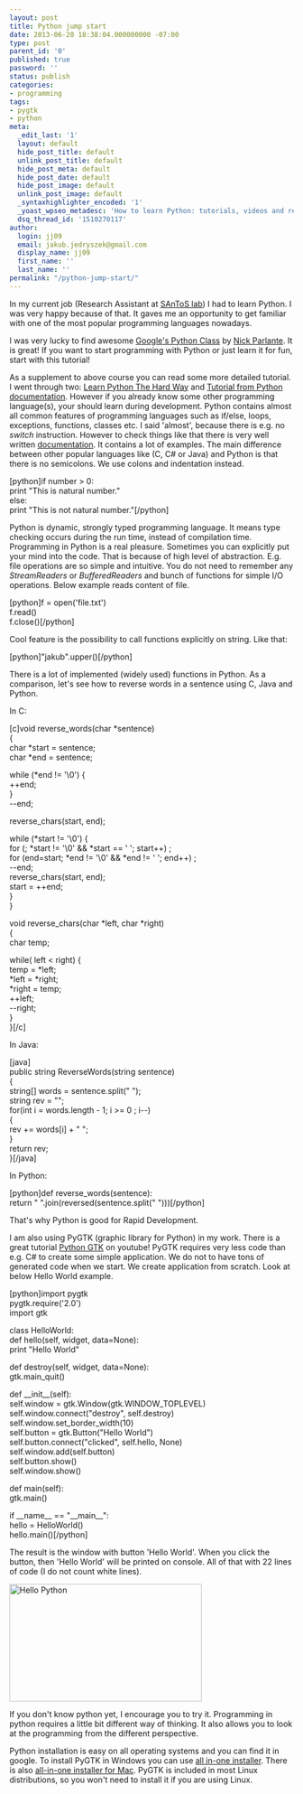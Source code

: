 ```yaml
---
layout: post
title: Python jump start
date: 2013-06-20 18:38:04.000000000 -07:00
type: post
parent_id: '0'
published: true
password: ''
status: publish
categories:
- programming
tags:
- pygtk
- python
meta:
  _edit_last: '1'
  layout: default
  hide_post_title: default
  unlink_post_title: default
  hide_post_meta: default
  hide_post_date: default
  hide_post_image: default
  unlink_post_image: default
  _syntaxhighlighter_encoded: '1'
  _yoast_wpseo_metadesc: 'How to learn Python: tutorials, videos and resources'
  dsq_thread_id: '1510270117'
author:
  login: jj09
  email: jakub.jedryszek@gmail.com
  display_name: jj09
  first_name: ''
  last_name: ''
permalink: "/python-jump-start/"
---
```

<p>In my current job (Research Assistant at <a href="http://www.santoslab.org/">SAnToS lab</a>) I had to learn Python. I was very happy because of that. It gaves me an opportunity to get familiar with one of the most popular programming languages nowadays. </p>
<p>I was very lucky to find awesome <a href="http://developers.google.com/edu/python/">Google's Python Class</a> by <a href="http://www-cs-faculty.stanford.edu/~nick/">Nick Parlante</a>. It is great! If you want to start programming with Python or just learn it for fun, start with this tutorial!</p>
<p>As a supplement to above course you can read some more detailed tutorial. I went through two: <a href="http://learnpythonthehardway.org/book/">Learn Python The Hard Way</a> and <a href="http://docs.python.org/2/tutorial/index.html">Tutorial from Python documentation</a>. However if you already know some other programming language(s), your should learn during development. Python contains almost all common features of programming languages such as if/else, loops, exceptions, functions, classes etc. I said 'almost', because there is e.g. no <em>switch</em> instruction. However to check things like that there is very well written <a href="http://docs.python.org/">documentation</a>. It contains a lot of examples. The main difference between other popular languages like (C, C# or Java) and Python is that there is no semicolons. We use colons and indentation instead.</p>
<p>[python]if number &gt; 0:<br />
  print &quot;This is natural number.&quot;<br />
else:<br />
  print &quot;This is not natural number.&quot;[/python] </p>
<p>Python is dynamic, strongly typed programming language. It means type checking occurs during the run time, instead of compilation time. Programming in Python is a real pleasure. Sometimes you can explicitly put your mind into the code. That is because of high level of abstraction. E.g. file operations are so simple and intuitive. You do not need to remember any <em>StreamReaders</em> or <em>BufferedReaders</em> and bunch of functions for simple I/O operations. Below example reads content of file.</p>
<p>[python]f = open('file.txt')<br />
f.read()<br />
f.close()[/python]</p>
<p>Cool feature is the possibility to call functions explicitly on string. Like that:</p>
<p>[python]&quot;jakub&quot;.upper()[/python] </p>
<p>There is a lot of implemented (widely used) functions in Python. As a comparison, let's see how to reverse words in a sentence using C, Java and Python.</p>
<p>In C:</p>
<p>[c]void reverse_words(char *sentence)<br />
{<br />
   char *start = sentence;<br />
   char *end = sentence;</p>
<p>   while (*end != '&#92;&#48;') {<br />
      ++end;<br />
   }<br />
   --end;</p>
<p>   reverse_chars(start, end);</p>
<p>   while (*start != '&#92;&#48;') {<br />
      for (; *start != '&#92;&#48;' &amp;&amp; *start == ' '; start++) ;<br />
      for (end=start; *end != '&#92;&#48;' &amp;&amp; *end != ' '; end++) ;<br />
      --end;<br />
      reverse_chars(start, end);<br />
      start = ++end;<br />
   }<br />
}</p>
<p>void reverse_chars(char *left, char *right)<br />
{<br />
   char temp;</p>
<p>   while( left &lt; right) {<br />
      temp = *left;<br />
      *left = *right;<br />
      *right = temp;<br />
      ++left;<br />
      --right;<br />
   }<br />
}[/c]</p>
<p>In Java:</p>
<p>[java]<br />
public string ReverseWords(string sentence)<br />
{<br />
  string[] words =  sentence.split(&quot; &quot;);<br />
  string rev = &quot;&quot;;<br />
  for(int i = words.length - 1; i &gt;= 0 ; i--)<br />
  {<br />
    rev += words[i] + &quot; &quot;;<br />
  }<br />
  return rev;<br />
}[/java]</p>
<p>In Python:</p>
<p>[python]def reverse_words(sentence):<br />
  return &quot; &quot;.join(reversed(sentence.split(&quot; &quot;)))[/python]</p>
<p>That's why Python is good for Rapid Development.</p>
<p>I am also using PyGTK (graphic library for Python) in my work. There is a great tutorial <a href="http://www.youtube.com/view_play_list?annotation_id=annotation_20612&feature=iv&p=7604BFACE2442F9A&src_vid=3z3NMkqBCZ8">Python GTK</a> on youtube! PyGTK requires very less code than e.g. C# to create some simple application. We do not to have tons of generated code when we start. We create application from scratch. Look at below Hello World example.</p>
<p>[python]import pygtk<br />
pygtk.require('2.0')<br />
import gtk</p>
<p>class HelloWorld:<br />
    def hello(self, widget, data=None):<br />
        print &quot;Hello World&quot;</p>
<p>    def destroy(self, widget, data=None):<br />
        gtk.main_quit()</p>
<p>    def __init__(self):<br />
        self.window = gtk.Window(gtk.WINDOW_TOPLEVEL)<br />
        self.window.connect(&quot;destroy&quot;, self.destroy)<br />
        self.window.set_border_width(10)<br />
        self.button = gtk.Button(&quot;Hello World&quot;)<br />
        self.button.connect(&quot;clicked&quot;, self.hello, None)<br />
        self.window.add(self.button)<br />
        self.button.show()<br />
        self.window.show()</p>
<p>    def main(self):<br />
        gtk.main()</p>
<p>if __name__ == &quot;__main__&quot;:<br />
    hello = HelloWorld()<br />
    hello.main()[/python]</p>
<p>The result is the window with button 'Hello World'. When you click the button, then 'Hello World' will be printed on console. All of that with 22 lines of code (I do not count white lines).</p>
<p><img src="{{ site.baseurl }}/assets/2013/06/hello_python.png" alt="Hello Python" width="341" height="208" class="alignnone size-full wp-image-216" /></p>
<p>If you don't know python yet, I encourage you to try it. Programming in python requires a little bit different way of thinking. It also allows you to look at the programming from the different perspective. </p>
<p>Python installation is easy on all operating systems and you can find it in google. To install PyGTK in Windows you can use <a href="http://ftp.gnome.org/pub/GNOME/binaries/win32/pygtk/2.24/">all in-one installer</a>. There is also <a href="http://sourceforge.net/projects/macpkg/files/PyGTK/2.24.0/PyGTK.pkg/download">all-in-one installer for Mac</a>. PyGTK is included in most Linux distributions, so you won't need to install it if you are using Linux.</p>
